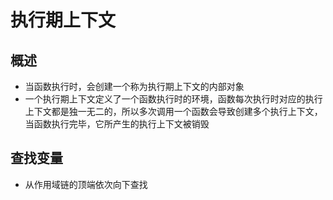 # 执行期上下文

## 概述

+ 当函数执行时，会创建一个称为执行期上下文的内部对象
+ 一个执行期上下文定义了一个函数执行时的环境，函数每次执行时对应的执行上下文都是独一无二的，所以多次调用一个函数会导致创建多个执行上下文，当函数执行完毕，它所产生的执行上下文被销毁

## 查找变量

+ 从作用域链的顶端依次向下查找
